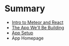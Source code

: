 # Summary

* [Intro to Meteor and React](intro_to_meteor_and_react.md)
* [The App We'll Be Building](the_app_well_be_building.md)
* [App Setup](app_setup.md)
* App Homepage

